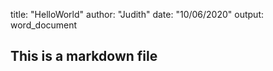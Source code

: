 title: "HelloWorld"
author: "Judith"
date: "10/06/2020"
output: word_document




## This is a markdown file






